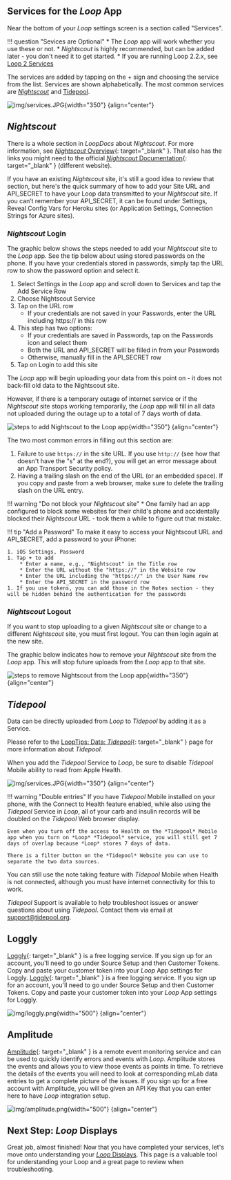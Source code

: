 ## Services for the *Loop* App

Near the bottom of your *Loop* settings screen is a section called "Services".

!!! question "Sevices are Optional"
    * The *Loop* app will work whether you use these or not.
    * *Nightscout* is highly recommended, but can be added later - you don't need it to get started.
    * If you are running Loop 2.2.x, see [Loop 2 Services](../operation/loop-settings/services-v2.md)

The services are added by tapping on the &plus; sign and choosing the service from the list. Services are shown alphabetically. The most common services are [*Nightscout*](#nightscout) and [Tidepool](#tidepool).

![img/services.JPG](img/loop-3-services.png){width="350"}
{align="center"}

## *Nightscout*

There is a whole section in *LoopDocs* about *Nightscout*. For more information, see [*Nightscout* Overview](../nightscout/overview.md){: target="_blank" }. That also has the links you might need to the official [*Nightscout* Documentation](https://nightscout.github.io/){: target="_blank" } (different website).

If you have an existing *Nightscout* site, it's still a good idea to review that section, but here's the quick summary of how to add your Site URL and API_SECRET to have your Loop data transmitted to your *Nightscout* site. If you can’t remember your API_SECRET, it can be found under Settings, Reveal Config Vars for Heroku sites (or Application Settings, Connection Strings for Azure sites).

### *Nightscout* Login

The graphic below shows the steps needed to add your *Nightscout* site to the *Loop* app. See the tip below about using stored passwords on the phone. If you have your credentials stored in passwords, simply tap the URL row to show the password option and select it.

1. Select Settings in the *Loop* app and scroll down to Services and tap the Add Service Row
2. Choose Nightscout Service
3. Tap on the URL row
    * If your credentials are not saved in your Passwords, enter the URL including https:// in this row
4. This step has two options:
    * If your credentials are saved in Passwords, tap on the Passwords icon and select them
    * Both the URL and API_SECRET will be filled in from your Passwords
    * Otherwise, manually fill in the API_SECRET row
5. Tap on Login to add this site

The *Loop* app will begin uploading your data from this point on - it does not back-fill old data to the Nightscout site.

However, if there is a temporary outage of internet service or if the *Nightscout* site stops working temporarily, the *Loop* app will fill in all data not uploaded during the outage up to a total of 7 days worth of data.

![steps to add Nightscout to the Loop app](img/loop-3-nightscout-login.svg){width="350"}
{align="center"}

The two most common errors in filling out this section are:

1. Failure to use `https://`  in the site URL.  If you use `http://` (see how that doesn't have the "s" at the end?), you will get an error message about an App Transport Security policy.
2. Having a trailing slash on the end of the URL (or an embedded space). If you copy and paste from a web browser, make sure to delete the trailing slash on the URL entry.

!!! warning "Do not block your *Nightscout* site"
    * One family had an app configured to block some websites for their child's phone and accidentally blocked their *Nightscout* URL - took them a while to figure out that mistake.

!!! tip "Add a Password"
    To make it easy to access your Nightscout URL and API_SECRET, add a password to your iPhone:

    1. iOS Settings, Password
    1. Tap + to add
        * Enter a name, e.g., "Nightscout" in the Title row
        * Enter the URL without the "https://" in the Website row
        * Enter the URL including the "https://" in the User Name row
        * Enter the API_SECRET in the password row
    1. If you use tokens, you can add those in the Notes section - they will be hidden behind the authentication for the passwords

### *Nightscout* Logout

If you want to stop uploading to a given *Nightscout* site or change to a different *Nightscout* site, you must first logout. You can then login again at the new site.

The graphic below indicates how to remove your *Nightscout* site from the *Loop* app. This will stop future uploads from the *Loop* app to that site.

![steps to remove Nightscout from the Loop app](img/loop-3-nightscout-logout.png){width="350"}
{align="center"}

## *Tidepool*

Data can be directly uploaded from *Loop* to *Tidepool* by adding it as a Service.

Please refer to the [LoopTips: Data: *Tidepool*](https://loopkit.github.io/looptips/data/tidepool/){: target="_blank" } page for more information about *Tidepool*.

When you add the *Tidepool* Service to *Loop*, be sure to disable *Tidepool* Mobile ability to read from Apple Health.

![img/services.JPG](img/loop-3-tidepool-mobile.png){width="350"}
{align="center"}

!!! warning "Double entries"
    If you have *Tidepool* Mobile installed on your phone, with the Connect to Health feature enabled, while also using the *Tidepool* Service in *Loop*, all of your carb and insulin records will be doubled on the *Tidepool* Web browser display.

    Even when you turn off the access to Health on the *Tidepool* Mobile app when you turn on *Loop* *Tidepool* service, you will still get 7 days of overlap because *Loop* stores 7 days of data.

    There is a filter button on the *Tidepool* Website you can use to separate the two data sources.

You can still use the note taking feature with *Tidepool* Mobile when Health is not connected, although you must have internet connectivity for this to work.

*Tidepool* Support is available to help troubleshoot issues or answer questions about using *Tidepool*. Contact them via email at support@tidepool.org.

## Loggly

[Loggly](https://loggly.com){: target="_blank" } is a free logging service. If you sign up for an account, you'll need to go under Source Setup and then Customer Tokens. Copy and paste your customer token into your *Loop* App settings for Loggly.
[Loggly](https://loggly.com){: target="_blank" } is a free logging service. If you sign up for an account, you'll need to go under Source Setup and then Customer Tokens. Copy and paste your customer token into your *Loop* App settings for Loggly.

![img/loggly.png](img/loggly.png){width="500"}
{align="center"}

## Amplitude

[Amplitude](https://amplitude.com){: target="_blank" } is a remote event monitoring service and can be used to quickly identify errors and events with *Loop*. Amplitude stores the events and allows you to view those events as points in time. To retrieve the details of the events you will need to look at corresponding mLab data entries to get a complete picture of the issues. If you sign up for a free account with Amplitude, you will be given an API Key that you can enter here to have *Loop* integration setup.

![img/amplitude.png](img/amplitude.png){width="500"}
{align="center"}

## Next Step: *Loop* Displays

Great job, almost finished! Now that you have completed your services, let's move onto understanding your [*Loop* Displays](displays-v3.md). This page is a valuable tool for understanding your Loop and a great page to review when troubleshooting.
